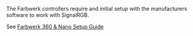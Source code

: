 The Farbwerk controllers require and initial setup with the manufacturers software to work with SignalRGB.

See [Farbwerk 360 & Nano Setup Guide](https://pages.github.com/)
